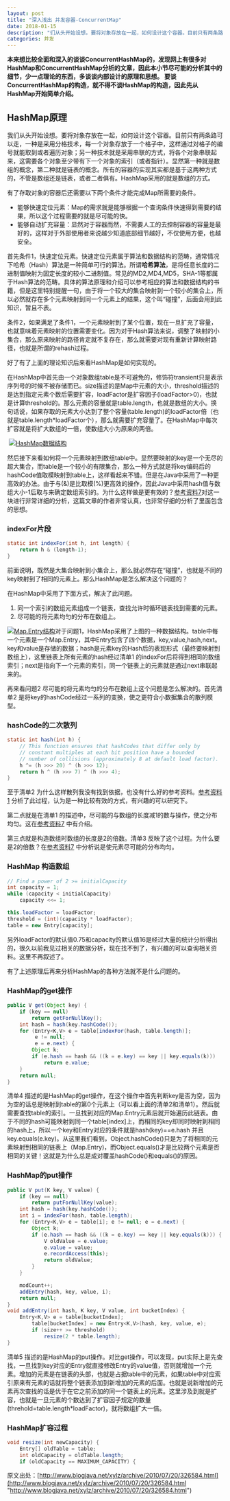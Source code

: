 ```yaml
---
layout: post
title: "深入浅出 并发容器-ConcurrentMap"
date: 2018-01-15 
description: "们从头开始设想。要将对象存放在一起，如何设计这个容器。目前只有两条路可以走，一种是采用分格技术，每一个对象存放于一个格子中，这样通过对格子的编号就能取到或者遍历对象；另一种技术就是采用串联的方式，将各个对象串联起来，这需要各个对象至少带有下一个对象的索引（或者指针）。显然第一种就是数组的概念，第二种就是链表的概念。所有的容器的实现其实都是基于这两种方式的，不管是数组还是链表，或者二者俱有。HashMap采用的就是数组的方式。"
categories: 并发
--- 
```


  

**本来想比较全面和深入的谈谈ConcurrentHashMap的，发现网上有很多对HashMap和ConcurrentHashMap分析的文章，因此本小节尽可能的分析其中的细节，少一点理论的东西，多谈谈内部设计的原理和思想。
要谈ConcurrentHashMap的构造，就不得不谈HashMap的构造，因此先从HashMap开始简单介绍。**


## HashMap原理

我们从头开始设想。要将对象存放在一起，如何设计这个容器。目前只有两条路可以走，一种是采用分格技术，每一个对象存放于一个格子中，这样通过对格子的编号就能取到或者遍历对象；另一种技术就是采用串联的方式，将各个对象串联起来，这需要各个对象至少带有下一个对象的索引（或者指针）。显然第一种就是数组的概念，第二种就是链表的概念。所有的容器的实现其实都是基于这两种方式的，不管是数组还是链表，或者二者俱有。HashMap采用的就是数组的方式。

有了存取对象的容器后还需要以下两个条件才能完成Map所需要的条件。

*   能够快速定位元素：Map的需求就是能够根据一个查询条件快速得到需要的结果，所以这个过程需要的就是尽可能的快。
*   能够自动扩充容量：显然对于容器而然，不需要人工的去控制容器的容量是最好的，这样对于外部使用者来说越少知道底部细节越好，不仅使用方便，也越安全。

首先条件1，快速定位元素。快速定位元素属于算法和数据结构的范畴，通常情况下哈希（Hash）算法是一种简单可行的算法。所谓**哈希算法**，是将任意长度的二进制值映射为固定长度的较小二进制值。常见的MD2,MD4,MD5，SHA-1等都属于Hash算法的范畴。具体的算法原理和介绍可以参考相应的算法和数据结构的书籍，但是这里特别提醒一句，由于将一个较大的集合映射到一个较小的集合上，所以必然就存在多个元素映射到同一个元素上的结果，这个叫“碰撞”，后面会用到此知识，暂且不表。

条件2，如果满足了条件1，一个元素映射到了某个位置，现在一旦扩充了容量，也就意味着元素映射的位置需要变化。因为对于Hash算法来说，调整了映射的小集合，那么原来映射的路径肯定就不复存在，那么就需要对现有重新计算映射路径，也就是所谓的rehash过程。

好了有了上面的理论知识后来看HashMap是如何实现的。

在HashMap中首先由一个对象数组table是不可避免的，修饰符transient只是表示序列号的时候不被存储而已。size描述的是Map中元素的大小，threshold描述的是达到指定元素个数后需要扩容，loadFactor是扩容因子(loadFactor>0)，也就是计算threshold的。那么元素的容量就是table.length，也就是数组的大小。换句话说，如果存取的元素大小达到了整个容量(table.length)的loadFactor倍（也就是table.length*loadFactor个），那么就需要扩充容量了。在HashMap中每次扩容就是将扩大数组的一倍，使数组大小为原来的两倍。

 [![HashMap数据结构](http://www.blogjava.net/images/blogjava_net/xylz/WindowsLiveWriter/JavaConcurrency17part2ConcurrentMap2_FF15/image_thumb.png "HashMap数据结构")](http://www.blogjava.net/images/blogjava_net/xylz/WindowsLiveWriter/JavaConcurrency17part2ConcurrentMap2_FF15/image_2.png)

然后接下来看如何将一个元素映射到数组table中。显然要映射的key是一个无尽的超大集合，而table是一个较小的有限集合，那么一种方式就是将key编码后的hashCode值取模映射到table上，这样看起来不错。但是在Java中采用了一种更高效的办法。由于与(&)是比取模(%)更高效的操作，因此Java中采用hash值与数组大小-1后取与来确定数组索引的。为什么这样做是更有效的？[参考资料7](http://www.javaeye.com/topic/539465)对这一块进行非常详细的分析，这篇文章的作者非常认真，也非常仔细的分析了里面包含的思想。

### indexFor片段

```java
static int indexFor(int h, int length) {
    return h & (length-1);
}
```

前面说明，既然是大集合映射到小集合上，那么就必然存在“碰撞”，也就是不同的key映射到了相同的元素上。那么HashMap是怎么解决这个问题的？

在HashMap中采用了下面方式，解决了此问题。

1.  同一个索引的数组元素组成一个链表，查找允许时循环链表找到需要的元素。
2.  尽可能的将元素均匀的分布在数组上。

[![Map.Entry结构](http://www.blogjava.net/images/blogjava_net/xylz/WindowsLiveWriter/JavaConcurrency17part2ConcurrentMap2_FF15/image_thumb_1.png "Map.Entry结构")](http://www.blogjava.net/images/blogjava_net/xylz/WindowsLiveWriter/JavaConcurrency17part2ConcurrentMap2_FF15/image_4.png)对于问题1，HashMap采用了上图的一种数据结构。table中每一个元素是一个Map.Entry，其中Entry包含了四个数据，key,value,hash,next。key和value是存储的数据；hash是元素key的Hash后的表现形式（最终要映射到数组上），这里链表上所有元素的hash经过清单1 的indexFor后将得到相同的数组索引；next是指向下一个元素的索引，同一个链表上的元素就是通过next串联起来的。

再来看问题2 尽可能的将元素均匀的分布在数组上这个问题是怎么解决的。首先清单2 是将key的hashCode经过一系列的变换，使之更符合小数据集合的散列模型。

### hashCode的二次散列

```java
static int hash(int h) {
    // This function ensures that hashCodes that differ only by
    // constant multiples at each bit position have a bounded
    // number of collisions (approximately 8 at default load factor).
    h ^= (h >>> 20) ^ (h >>> 12);
    return h ^ (h >>> 7) ^ (h >>> 4);
}
```

至于清单2 为什么这样散列我没有找到依据，也没有什么好的参考资料。[参考资料1](http://www.javaeye.com/topic/709945) 分析了此过程，认为是一种比较有效的方式，有兴趣的可以研究下。

第二点就是在清单1 的描述中，尽可能的与数组的长度减1的数与操作，使之分布均匀。这在[参考资料7](http://www.javaeye.com/topic/539465) 中有介绍。

第三点就是构造数组时数组的长度是2的倍数。清单3 反映了这个过程。为什么要是2的倍数？在[参考资料7](http://www.javaeye.com/topic/539465) 中分析说是使元素尽可能的分布均匀。

### HashMap 构造数组

```java
// Find a power of 2 >= initialCapacity
int capacity = 1;
while (capacity < initialCapacity)
    capacity <<= 1;

this.loadFactor = loadFactor;
threshold = (int)(capacity * loadFactor);
table = new Entry[capacity];
```

另外loadFactor的默认值0.75和capacity的默认值16是经过大量的统计分析得出的，很久以前我见过相关的数据分析，现在找不到了，有兴趣的可以查询相关资料。这里不再叙述了。

有了上述原理后再来分析HashMap的各种方法就不是什么问题的。

### HashMap的get操作

```java
public V get(Object key) {
    if (key == null)
        return getForNullKey();
    int hash = hash(key.hashCode());
    for (Entry<K,V> e = table[indexFor(hash, table.length)];
         e != null;
         e = e.next) {
        Object k;
        if (e.hash == hash && ((k = e.key) == key || key.equals(k)))
            return e.value;
    }
    return null;
}
```

清单4 描述的是HashMap的get操作，在这个操作中首先判断key是否为空，因为为空的话总是映射到table的第0个元素上（可以看上面的清单2和清单1）。然后就需要查找table的索引。一旦找到对应的Map.Entry元素后就开始遍历此链表。由于不同的hash可能映射到同一个table[index]上，而相同的key却同时映射到相同的hash上，所以一个key和Entry对应的条件就是hash(key)==e.hash 并且key.equals(e.key)。从这里我们看到，Object.hashCode()只是为了将相同的元素映射到相同的链表上（Map.Entry)，而Object.equals()才是比较两个元素是否相同的关键！这就是为什么总是成对覆盖hashCode()和equals()的原因。

###  HashMap的put操作

```java
public V put(K key, V value) {
    if (key == null)
        return putForNullKey(value);
    int hash = hash(key.hashCode());
    int i = indexFor(hash, table.length);
    for (Entry<K,V> e = table[i]; e != null; e = e.next) {
        Object k;
        if (e.hash == hash && ((k = e.key) == key || key.equals(k))) {
            V oldValue = e.value;
            e.value = value;
            e.recordAccess(this);
            return oldValue;
        }
    }

    modCount++;
    addEntry(hash, key, value, i);
    return null;
}
void addEntry(int hash, K key, V value, int bucketIndex) {
    Entry<K,V> e = table[bucketIndex];
        table[bucketIndex] = new Entry<K,V>(hash, key, value, e);
        if (size++ >= threshold)
            resize(2 * table.length);
}
```
清单5 描述的是HashMap的put操作。对比get操作，可以发现，put实际上是先查找，一旦找到key对应的Entry就直接修改Entry的value值，否则就增加一个元素。增加的元素是在链表的头部，也就是占据table中的元素，如果table中对应索引原来有元素的话就将整个链表添加到新增加的元素的后面。也就是说新增加的元素再次查找的话是优于在它之前添加的同一个链表上的元素。这里涉及到就是扩容，也就是一旦元素的个数达到了扩容因子规定的数量(threhold=table.length*loadFactor)，就将数组扩大一倍。

### HashMap扩容过程

```java
void resize(int newCapacity) {
    Entry[] oldTable = table;
    int oldCapacity = oldTable.length;
    if (oldCapacity == MAXIMUM_CAPACITY) {
```

原文出处：[http://www.blogjava.net/xylz/archive/2010/07/20/326584.html](http://www.blogjava.net/xylz/archive/2010/07/20/326584.html "http://www.blogjava.net/xylz/archive/2010/07/20/326584.html")